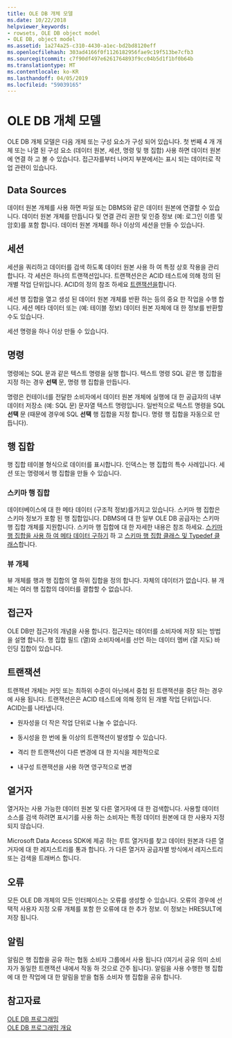 ```yaml
---
title: OLE DB 개체 모델
ms.date: 10/22/2018
helpviewer_keywords:
- rowsets, OLE DB object model
- OLE DB, object model
ms.assetid: 1a274a25-c310-4430-a1ec-bd2bd8120eff
ms.openlocfilehash: 303ad4166f0f1126182956fae9c19f513be7cfb3
ms.sourcegitcommit: c7f90df497e6261764893f9cc04b5d1f1bf0b64b
ms.translationtype: MT
ms.contentlocale: ko-KR
ms.lasthandoff: 04/05/2019
ms.locfileid: "59039165"
---
```

# <a name="ole-db-object-model"></a>OLE DB 개체 모델

OLE DB 개체 모델은 다음 개체 또는 구성 요소가 구성 되어 있습니다. 첫 번째 4 개 개체 또는 나열 된 구성 요소 (데이터 원본, 세션, 명령 및 행 집합) 사용 하면 데이터 원본에 연결 하 고 볼 수 있습니다. 접근자를부터 나머지 부분에서는 표시 되는 데이터로 작업 관련이 있습니다.

## <a name="data-sources"></a>Data Sources

데이터 원본 개체를 사용 하면 파일 또는 DBMS와 같은 데이터 원본에 연결할 수 있습니다. 데이터 원본 개체를 만듭니다 및 연결 관리 권한 및 인증 정보 (예: 로그인 이름 및 암호)를 포함 합니다. 데이터 원본 개체를 하나 이상의 세션을 만들 수 있습니다.

## <a name="sessions"></a>세션

세션을 쿼리하고 데이터를 검색 하도록 데이터 원본 사용 하 여 특정 상호 작용을 관리 합니다. 각 세션은 하나의 트랜잭션입니다. 트랜잭션은은 ACID 테스트에 의해 정의 된 개별 작업 단위입니다. ACID의 정의 참조 하세요 [트랜잭션을](#vcconoledbcomponents_transactions)합니다.

세션 행 집합을 열고 생성 된 데이터 원본 개체를 반환 하는 등의 중요 한 작업을 수행 합니다. 세션 메타 데이터 또는 (예: 테이블 정보) 데이터 원본 자체에 대 한 정보를 반환할 수도 있습니다.

세션 명령을 하나 이상 만들 수 있습니다.

## <a name="commands"></a>명령

명령에는 SQL 문과 같은 텍스트 명령을 실행 합니다. 텍스트 명령 SQL 같은 행 집합을 지정 하는 경우 **선택** 문, 명령 행 집합을 만듭니다.

명령은 컨테이너를 전달한 소비자에서 데이터 원본 개체에 실행에 대 한 공급자의 내부 데이터 저장소 (예: SQL 문) 문자열 텍스트 명령입니다. 일반적으로 텍스트 명령을 SQL **선택** 문 (때문에 경우에 SQL **선택** 행 집합을 지정 합니다. 명령 행 집합을 자동으로 만듭니다).

## <a name="rowsets"></a>행 집합

행 집합 테이블 형식으로 데이터를 표시합니다. 인덱스는 행 집합의 특수 사례입니다. 세션 또는 명령에서 행 집합을 만들 수 있습니다.

### <a name="schema-rowsets"></a>스키마 행 집합

데이터베이스에 대 한 메타 데이터 (구조적 정보)를가지고 있습니다. 스키마 행 집합은 스키마 정보가 포함 된 행 집합입니다. DBMS에 대 한 일부 OLE DB 공급자는 스키마 행 집합 개체를 지원합니다. 스키마 행 집합에 대 한 자세한 내용은 참조 하세요. [스키마 행 집합을 사용 하 여 메타 데이터 구하기](../../data/oledb/obtaining-metadata-with-schema-rowsets.md) 하 고 [스키마 행 집합 클래스 및 Typedef 클래스](../../data/oledb/schema-rowset-classes-and-typedef-classes.md)합니다.

### <a name="view-objects"></a>뷰 개체

뷰 개체를 행과 행 집합의 열 하위 집합을 정의 합니다. 자체의 데이터가 없습니다. 뷰 개체는 여러 행 집합의 데이터를 결합할 수 없습니다.

## <a name="accessors"></a>접근자

OLE DB만 접근자의 개념을 사용 합니다. 접근자는 데이터를 소비자에 저장 되는 방법을 설명 합니다. 행 집합 필드 (열)와 소비자에서를 선언 하는 데이터 멤버 (열 지도) 바인딩 집합이 있습니다.

##  <a name="vcconoledbcomponents_transactions"></a> 트랜잭션

트랜잭션 개체는 커밋 또는 최하위 수준이 아닌에서 중첩 된 트랜잭션을 중단 하는 경우에 사용 됩니다. 트랜잭션은은 ACID 테스트에 의해 정의 된 개별 작업 단위입니다. ACID는를 나타냅니다.

- 원자성을 더 작은 작업 단위로 나눌 수 없습니다.

- 동시성을 한 번에 둘 이상의 트랜잭션이 발생할 수 있습니다.

- 격리 한 트랜잭션이 다른 변경에 대 한 지식을 제한적으로

- 내구성 트랜잭션을 사용 하면 영구적으로 변경

## <a name="enumerators"></a>열거자

열거자는 사용 가능한 데이터 원본 및 다른 열거자에 대 한 검색합니다. 사용할 데이터 소스를 검색 하려면 표시기를 사용 하는 소비자는 특정 데이터 원본에 대 한 사용자 지정 되지 않습니다.

Microsoft Data Access SDK에 제공 하는 루트 열거자를 찾고 데이터 원본과 다른 열거자에 대 한 레지스트리를 통과 합니다. 가 다른 열거자 공급자별 방식에서 레지스트리 또는 검색을 트래버스 합니다.

## <a name="errors"></a>오류

모든 OLE DB 개체의 모든 인터페이스는 오류를 생성할 수 있습니다. 오류의 경우에 선택적 사용자 지정 오류 개체를 포함 한 오류에 대 한 추가 정보. 이 정보는 HRESULT에 저장 됩니다.

## <a name="notifications"></a>알림

알림은 행 집합을 공유 하는 협동 소비자 그룹에서 사용 됩니다 (여기서 공유 의미 소비자가 동일한 트랜잭션 내에서 작동 하 것으로 간주 됩니다). 알림을 사용 수행한 행 집합에 대 한 작업에 대 한 알림을 받을 협동 소비자 행 집합을 공유 합니다.

## <a name="see-also"></a>참고자료

[OLE DB 프로그래밍](../../data/oledb/ole-db-programming.md)<br/>
[OLE DB 프로그래밍 개요](../../data/oledb/ole-db-programming-overview.md)
